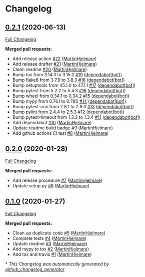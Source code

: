 # Changelog

## [0.2.1](https://github.com/MartinHjelmare/leicaimage/tree/0.2.1) (2020-06-13)

[Full Changelog](https://github.com/MartinHjelmare/leicaimage/compare/0.2.0...0.2.1)

**Merged pull requests:**

- Add release action [\#22](https://github.com/MartinHjelmare/leicaimage/pull/22) ([MartinHjelmare](https://github.com/MartinHjelmare))
- Add release drafter [\#21](https://github.com/MartinHjelmare/leicaimage/pull/21) ([MartinHjelmare](https://github.com/MartinHjelmare))
- Clean readme [\#20](https://github.com/MartinHjelmare/leicaimage/pull/20) ([MartinHjelmare](https://github.com/MartinHjelmare))
- Bump tox from 3.14.3 to 3.15.2 [\#19](https://github.com/MartinHjelmare/leicaimage/pull/19) ([dependabot[bot]](https://github.com/apps/dependabot))
- Bump flake8 from 3.7.9 to 3.8.3 [\#18](https://github.com/MartinHjelmare/leicaimage/pull/18) ([dependabot[bot]](https://github.com/apps/dependabot))
- Bump setuptools from 45.1.0 to 47.1.1 [\#17](https://github.com/MartinHjelmare/leicaimage/pull/17) ([dependabot[bot]](https://github.com/apps/dependabot))
- Bump pytest from 5.2.2 to 5.4.3 [\#16](https://github.com/MartinHjelmare/leicaimage/pull/16) ([dependabot[bot]](https://github.com/apps/dependabot))
- Bump wheel from 0.34.1 to 0.34.2 [\#15](https://github.com/MartinHjelmare/leicaimage/pull/15) ([dependabot[bot]](https://github.com/apps/dependabot))
- Bump mypy from 0.761 to 0.780 [\#14](https://github.com/MartinHjelmare/leicaimage/pull/14) ([dependabot[bot]](https://github.com/apps/dependabot))
- Bump pytest-cov from 2.8.1 to 2.9.0 [\#13](https://github.com/MartinHjelmare/leicaimage/pull/13) ([dependabot[bot]](https://github.com/apps/dependabot))
- Bump pylint from 2.4.4 to 2.5.3 [\#12](https://github.com/MartinHjelmare/leicaimage/pull/12) ([dependabot[bot]](https://github.com/apps/dependabot))
- Bump pytest-timeout from 1.3.3 to 1.3.4 [\#11](https://github.com/MartinHjelmare/leicaimage/pull/11) ([dependabot[bot]](https://github.com/apps/dependabot))
- Add dependabot [\#10](https://github.com/MartinHjelmare/leicaimage/pull/10) ([MartinHjelmare](https://github.com/MartinHjelmare))
- Update readme build badge [\#9](https://github.com/MartinHjelmare/leicaimage/pull/9) ([MartinHjelmare](https://github.com/MartinHjelmare))
- Add github actions CI test [\#8](https://github.com/MartinHjelmare/leicaimage/pull/8) ([MartinHjelmare](https://github.com/MartinHjelmare))

## [0.2.0](https://github.com/MartinHjelmare/leicaimage/tree/0.2.0) (2020-01-28)

[Full Changelog](https://github.com/MartinHjelmare/leicaimage/compare/0.1.0...0.2.0)

**Merged pull requests:**

- Add release procedure [\#7](https://github.com/MartinHjelmare/leicaimage/pull/7) ([MartinHjelmare](https://github.com/MartinHjelmare))
- Update setup.py [\#6](https://github.com/MartinHjelmare/leicaimage/pull/6) ([MartinHjelmare](https://github.com/MartinHjelmare))

## [0.1.0](https://github.com/MartinHjelmare/leicaimage/tree/0.1.0) (2020-01-27)

[Full Changelog](https://github.com/MartinHjelmare/leicaimage/compare/fc50958d8bf4c84e3630653d165f998ec31b3f7d...0.1.0)

**Merged pull requests:**

- Clean up duplicate code [\#5](https://github.com/MartinHjelmare/leicaimage/pull/5) ([MartinHjelmare](https://github.com/MartinHjelmare))
- Complete tests [\#4](https://github.com/MartinHjelmare/leicaimage/pull/4) ([MartinHjelmare](https://github.com/MartinHjelmare))
- Update readme [\#3](https://github.com/MartinHjelmare/leicaimage/pull/3) ([MartinHjelmare](https://github.com/MartinHjelmare))
- Add mypy to tox [\#2](https://github.com/MartinHjelmare/leicaimage/pull/2) ([MartinHjelmare](https://github.com/MartinHjelmare))
- Add tox and travis [\#1](https://github.com/MartinHjelmare/leicaimage/pull/1) ([MartinHjelmare](https://github.com/MartinHjelmare))



\* *This Changelog was automatically generated by [github_changelog_generator](https://github.com/github-changelog-generator/github-changelog-generator)*
